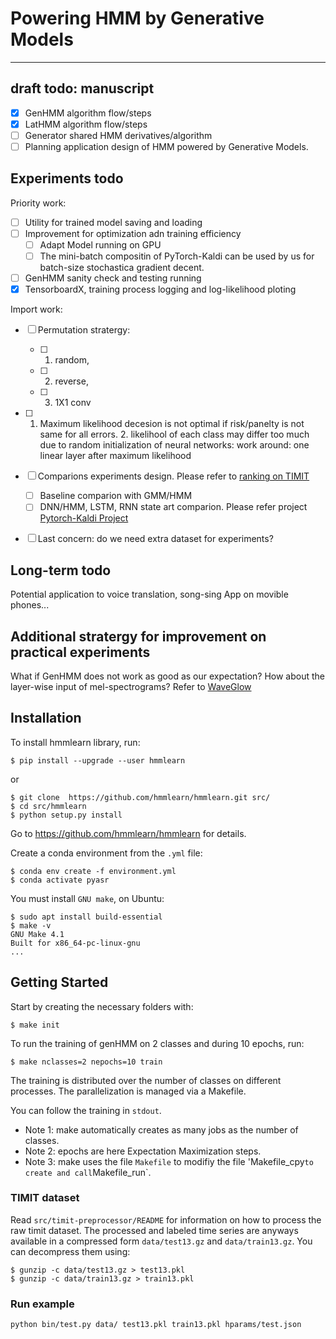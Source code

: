 # Powering HMM by Generative Models
---------------------------------------
## draft todo: manuscript
- [x] GenHMM algorithm flow/steps
- [x] LatHMM algorithm flow/steps
- [ ] Generator shared HMM derivatives/algorithm
- [ ] Planning application design of HMM powered by Generative Models.

## Experiments todo
Priority work:
- [ ] Utility for trained model saving and loading
- [ ] Improvement for optimization adn training efficiency
    - [ ] Adapt Model running on GPU
    - [ ] The mini-batch compositin of PyTorch-Kaldi can be used by us for batch-size stochastica gradient decent. 
- [ ] GenHMM sanity check and testing running
- [x] TensorboardX, training process logging and log-likelihood ploting

Import work:
- [ ] Permutation stratergy:
    - [ ] 1. random, 
    - [ ] 2. reverse, 
    - [ ] 3. 1X1 conv
- [ ] 1. Maximum likelihood decesion is not optimal if risk/panelty is not same for all errors. 2. likelihool of each class may differ too much due to random initialization of neural networks: work around: one linear layer after maximum likelihood

- [ ] Comparions experiments design. Please refer to [ranking on TIMIT](https://paperswithcode.com/sota/speech-recognition-on-timit)
    - [ ] Baseline comparion with GMM/HMM
    - [ ] DNN/HMM, LSTM, RNN state art comparion. Please refer project [Pytorch-Kaldi Project](https://github.com/mravanelli/pytorch-kaldi)
 -[ ] Last concern: do we need extra dataset for experiments?
 
 ## Long-term todo
 Potential application to voice translation, song-sing App on movible phones...

## Additional stratergy for improvement on practical experiments
What if GenHMM does not work as good as our expectation?
How about the layer-wise input of mel-spectrograms? Refer to [WaveGlow](https://arxiv.org/abs/1811.00002)

## Installation
To install hmmlearn library, run:
 
```
$ pip install --upgrade --user hmmlearn
```
or
```
$ git clone  https://github.com/hmmlearn/hmmlearn.git src/
$ cd src/hmmlearn
$ python setup.py install
```
Go to https://github.com/hmmlearn/hmmlearn for details.

Create a conda environment from the `.yml` file:
```
$ conda env create -f environment.yml
$ conda activate pyasr
```

You must install `GNU make`, on Ubuntu:
```
$ sudo apt install build-essential
$ make -v
GNU Make 4.1
Built for x86_64-pc-linux-gnu
...
```
## Getting Started

Start by creating the necessary folders with:
```
$ make init
```

To run the training of genHMM on 2 classes and during 10 epochs, run:
```
$ make nclasses=2 nepochs=10 train
```
The training is distributed over the number of classes on different processes.
The parallelization is managed via a Makefile.

You can follow the training in `stdout`.

- Note 1: make automatically creates as many jobs as the number of classes.
- Note 2: epochs are here Expectation Maximization steps.
- Note 3: make uses the file `Makefile` to modifiy the file 'Makefile_cpy` to create and call `Makefile_run`.




### TIMIT dataset
Read `src/timit-preprocessor/README` for information on how to process the raw timit dataset.
The processed and labeled time series are anyways available in a compressed form `data/test13.gz` and `data/train13.gz`.
You can decompress them using:
```
$ gunzip -c data/test13.gz > test13.pkl
$ gunzip -c data/train13.gz > train13.pkl
```

### Run example
```
python bin/test.py data/ test13.pkl train13.pkl hparams/test.json
```


